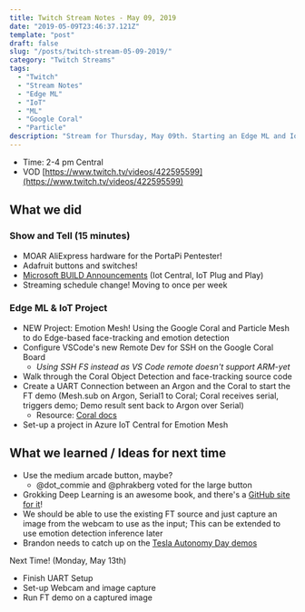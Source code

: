 ```yaml
---
title: Twitch Stream Notes - May 09, 2019
date: "2019-05-09T23:46:37.121Z"
template: "post"
draft: false
slug: "/posts/twitch-stream-05-09-2019/"
category: "Twitch Streams"
tags:
  - "Twitch"
  - "Stream Notes"
  - "Edge ML"
  - "IoT"
  - "ML"
  - "Google Coral"
  - "Particle"
description: "Stream for Thursday, May 09th. Starting an Edge ML and IoT Project with Particle and the Google Coral."
---
```


- Time: 2-4 pm Central
- VOD [https://www.twitch.tv/videos/422595599](https://www.twitch.tv/videos/422595599)

## What we did

### Show and Tell (15 minutes)

- MOAR AliExpress hardware for the PortaPi Pentester!
- Adafruit buttons and switches!
- [Microsoft BUILD Announcements](https://azure.microsoft.com/en-us/blog/build-with-azure-iot-central-and-iot-plug-and-play/) (Iot Central, IoT Plug and Play)
- Streaming schedule change! Moving to once per week

### Edge ML & IoT Project

- NEW Project: Emotion Mesh! Using the Google Coral and Particle Mesh to do Edge-based face-tracking and emotion detection
- Configure VSCode's new Remote Dev for SSH on the Google Coral Board
  - *Using SSH FS instead as VS Code remote doesn't support ARM-yet*
- Walk through the Coral Object Detection and face-tracking source code
- Create a UART Connection between an Argon and the Coral to start the FT demo (Mesh.sub on Argon, Serial1 to Coral; Coral receives serial, triggers demo; Demo result sent back to Argon over Serial)
  - Resource: [Coral docs](https://coral.withgoogle.com/docs/dev-board/gpio/)
- Set-up a project in Azure IoT Central for Emotion Mesh

## What we learned / Ideas for next time

- Use the medium arcade button, maybe? 
  - @dot_commie and @phrakberg voted for the large button
- Grokking Deep Learning is an awesome book, and there's a [GitHub site for it](https://github.com/iamtrask/Grokking-Deep-Learning)!
- We should be able to use the existing FT source and just capture an image from the webcam to use as the input; This can be extended to use emotion detection inference later
- Brandon needs to catch up on the [Tesla Autonomy Day demos](https://www.youtube.com/watch?v=-b041NXGPZ8)

Next Time! (Monday, May 13th)

- Finish UART Setup
- Set-up Webcam and image capture
- Run FT demo on a captured image